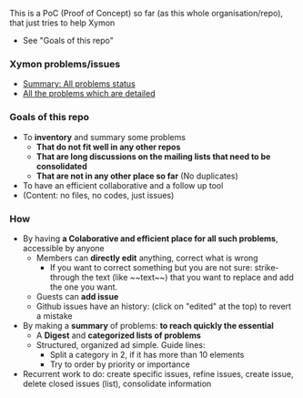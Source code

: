 This is a PoC (Proof of Concept) so far (as this whole organisation/repo), that just tries to help Xymon 
- See "Goals of this repo"


### Xymon problems/issues
- [Summary: All problems status](https://github.com/xymon-monitoring/problem-solving/issues/1)
- [All the problems which are detailed](https://github.com/xymon-monitoring/problem-solving/issues)

### Goals of this repo
- To **inventory** and summary some problems
  -  **That do not fit well in any other repos**
  -  **That are long discussions on the mailing lists that need to be consolidated**
  -  **That are not in any other place so far** (No duplicates)
- To have an efficient collaborative and a follow up tool
- (Content: no files, no codes, just issues)

### How
- By having **a **Colaborative** and efficient place for all such problems**, accessible by anyone
  - Members can **directly edit** anything, correct what is wrong
    - If you want to correct something but you are not sure: strike-through the text (like \~\~text\~\~) that you want to replace and add the one you want.  
  - Guests can **add issue** 
  - Github issues have an history: (click on "edited" at the top) to revert a mistake 
- By making a **summary** of problems: **to reach quickly the essential** 
   - A **Digest** and **categorized lists of problems** 
   - Structured, organized ad simple. Guide lines:
     - Split a category in 2, if it has more than 10 elements 
     - Try to order by priority or importance
- Recurrent work to do: create specific issues, refine issues, create issue, delete closed issues (list), consolidate information

 

